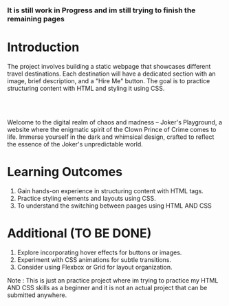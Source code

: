 ### It is still work in Progress and im still trying to finish the remaining pages 


# Introduction 

The project involves building a static webpage that showcases different travel destinations. Each destination will have a dedicated section with an image, brief description, and a "Hire Me" button. The goal is to practice structuring content with HTML and styling it using CSS.


<br>
<br>

Welcome to the digital realm of chaos and madness – Joker's Playground, a website where the enigmatic spirit of the Clown Prince of Crime comes to life. Immerse yourself in the dark and whimsical design, crafted to reflect the essence of the Joker's unpredictable world.


# Learning Outcomes 

1) Gain hands-on experience in structuring content with HTML tags.
2) Practice styling elements and layouts using CSS.
3) To understand the switching between paages using HTML AND CSS

# Additional (TO BE DONE)

1) Explore incorporating hover effects for buttons or images.
2) Experiment with CSS animations for subtle transitions.
3) Consider using Flexbox or Grid for layout organization.


Note : This is just an practice project where im trying to practice my HTML AND CSS skills as a beginner and it is not an actual project that can be submitted anywhere. 
